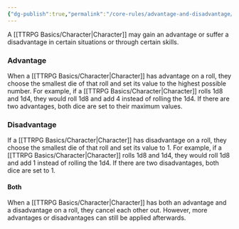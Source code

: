 ```yaml
---
{"dg-publish":true,"permalink":"/core-rules/advantage-and-disadvantage/"}
---
```


A [[TTRPG Basics/Character\|Character]] may gain an advantage or suffer a disadvantage in certain situations or through certain skills.
### Advantage
When a [[TTRPG Basics/Character\|Character]] has advantage on a roll, they choose the smallest die of that roll and set its value to the highest possible number. For example, if a [[TTRPG Basics/Character\|Character]] rolls 1d8 and 1d4, they would roll 1d8 and add 4 instead of rolling the 1d4. If there are two advantages, both dice are set to their maximum values.
### Disadvantage
If a [[TTRPG Basics/Character\|Character]] has disadvantage on a roll, they choose the smallest die of that roll and set its value to 1. For example, if a [[TTRPG Basics/Character\|Character]] rolls 1d8 and 1d4, they would roll 1d8 and add 1 instead of rolling the 1d4. If there are two disadvantages, both dice are set to 1.
#### Both
When a [[TTRPG Basics/Character\|Character]] has both an advantage and a disadvantage on a roll, they cancel each other out. However, more advantages or disadvantages can still be applied afterwards.
